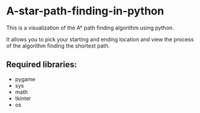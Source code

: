# A-star-path-finding-in-python
This is a visualization of the A* path finding algorithm using python.

It allows you to pick your starting and ending location and view the process of the algorithm finding the shortest path.

## Required libraries: 
* pygame
* sys
* math
* tkinter
* os
